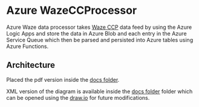 # Azure WazeCCProcessor  
Azure Waze data processor takes [Waze CCP](https://www.waze.com/ccp) data feed by using the Azure Logic Apps and store the data in Azure Blob and each entry in the Azure Service Queue which then be parsed and persisted into Azure tables using Azure Functions.

## Architecture

Placed the pdf version inside the [docs folder](https://github.com/CityofDenver/WazeCCProcessorV1/blob/master/azure/docs/WazeCCPprocessorAzureV1.pdf). 

XML version of the diagram is available inside the [docs folder](https://github.com/CityofDenver/WazeCCProcessorV1/blob/master/azure/docs/WazeCCPprocessorAzureV1.xml) folder which can be opened using the [draw.io](https://www.draw.io/) for future modifications. 
